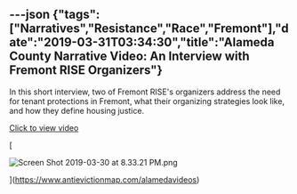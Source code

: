 ---json
{"tags":["Narratives","Resistance","Race","Fremont"],"date":"2019-03-31T03:34:30","title":"Alameda County Narrative Video: An Interview with Fremont RISE Organizers"}
---

In this short interview, two of Fremont RISE's organizers address the need for tenant protections in Fremont, what their organizing strategies look like, and how they define housing justice.

[Click to view video](https://www.antievictionmap.com/alamedavideos)

[

![Screen Shot 2019-03-30 at 8.33.21 PM.png](/assets/uploads/Screen+Shot+2019-03-30+at+8.33.21+PM.png)

](https://www.antievictionmap.com/alamedavideos)